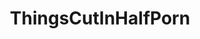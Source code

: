 ---
title: ThingsCutInHalfPorn
crosslinks:
- youtubefactsbot
- pics
- livven
- drydockporn
- MachineFans
- educationalgifs
- xkcd
- guns
- LetsNotMeet
- cableporn
- anti_gif_bot
- evenwithcontext
- Serendipity
- AKMarketplace
- militaryporn
- WorkCrews
- halifax
- physicsgifs
- nocontext
- woahdude
---